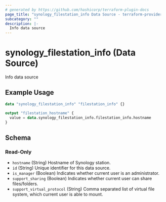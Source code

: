 ```yaml
---
# generated by https://github.com/hashicorp/terraform-plugin-docs
page_title: "synology_filestation_info Data Source - terraform-provider-synology"
subcategory: ""
description: |-
  Info data source
---
```


# synology_filestation_info (Data Source)

Info data source

## Example Usage

```terraform
data "synology_filestation_info" "filestation_info" {}

output "filestation_hostname" {
  value = data.synology_filestation_info.filestation_info.hostname
}
```

<!-- schema generated by tfplugindocs -->
## Schema

### Read-Only

- `hostname` (String) Hostname of Synology station.
- `id` (String) Unique identifier for this data source.
- `is_manager` (Boolean) Indicates whether current user is an administrator.
- `support_sharing` (Boolean) Indicates whether current user can share files/folders.
- `support_virtual_protocol` (String) Comma separated list of virtual file system, which current user is able to mount.
